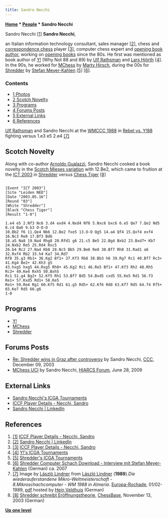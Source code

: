 ```yaml
---
title: Sandro Necchi
---
```

**[Home](Home "Home") \* [People](People "People") \* Sandro Necchi**



 [](File:SandroNecchi.jpg) Sandro Necchi <a id="cite-note-1" href="#cite-ref-1">[1]</a> 
**Sandro Necchi**,  

an Italian information technology consultant, sales manager <a id="cite-note-2" href="#cite-ref-2">[2]</a>, chess and [correspondence chess](https://en.wikipedia.org/wiki/Correspondence_chess) player <a id="cite-note-3" href="#cite-ref-3">[3]</a>, computer chess expert and [opening book author](Category:Opening_Book_Author "Category:Opening Book Author"), 
working on [opening books](Opening_Book "Opening Book") since the 80s. He first was mentioned as book author of [Y!](Y! "Y!") (Why Not 88 and 89) by [Ulf Rathsman](Ulf_Rathsman "Ulf Rathsman") and [Lars Hjörth](Lars_Hj%C3%B6rth "Lars Hjörth") <a id="cite-note-4" href="#cite-ref-4">[4]</a>. 
In the 90s, he worked for [MChess](MChess "MChess") by [Marty Hirsch](Marty_Hirsch "Marty Hirsch"), during the 00s for [Shredder](Shredder "Shredder") by [Stefan Meyer-Kahlen](Stefan_Meyer-Kahlen "Stefan Meyer-Kahlen")
<a id="cite-note-5" href="#cite-ref-5">[5]</a>
<a id="cite-note-6" href="#cite-ref-6">[6]</a>. 



### Contents


* [1 Photos](#photos)
* [2 Scotch Novelty](#scotch-novelty)
* [3 Programs](#programs)
* [4 Forums Posts](#forums-posts)
* [5 External Links](#external-links)
* [6 References](#references)






 [](File:WMCCC88YNot.jpg) 
[Ulf Rathsman](Ulf_Rathsman "Ulf Rathsman") and Sandro Necchi at the [WMCCC 1988](WMCCC_1988 "WMCCC 1988") in [Rebel vs. Y!88](WMCCC_1988#Rebel-Y.21 "WMCCC 1988") fighting versus 1.e3 e5 2.e4 <a id="cite-note-7" href="#cite-ref-7">[7]</a>



## Scotch Novelty


Along with co-author [Arnoldo Gualazzi](index.php?title=Arnoldo_Gualazzi&action=edit&redlink=1 "Arnoldo Gualazzi (page does not exist)"), Sandro Necchi cooked a book novelty in the [Scotch Mieses variation](https://en.wikipedia.org/wiki/Scotch_Game#Schmidt_Variation:_4...Nf6) with 12.Be2, which came to fruition at the [ICT 2003](ICT_2003 "ICT 2003") in [Shredder](Shredder "Shredder") versus [Chess Tiger](Chess_Tiger "Chess Tiger") <a id="cite-note-8" href="#cite-ref-8">[8]</a>




```

[Event "ICT 2003"]
[Site "Leiden NED"]
[Date "2003.05.16"]
[Round "03"]
[White "Shredder"]
[Black "Chess Tiger"]
[Result "1-0"]

1.e4 e5 2.Nf3 Nc6 3.d4 exd4 4.Nxd4 Nf6 5.Nxc6 bxc6 6.e5 Qe7 7.Qe2 Nd5 8.c4 Ba6 9.b3 O-O-O 
10.Bb2 f6 11.Qe4 Nb6 12.Be2 fxe5 13.O-O Qg5 14.a4 Qf4 15.Qxf4 exf4 16.Nc3 Re8 17.Bf3 Bd6 
18.a5 Na8 19.Na4 Rhg8 20.Rfd1 g6 21.c5 Be5 22.Bg4 Bxb2 23.Bxd7+ Kb7 24.Nxb2 Re5 25.Rd4 Rxc5
26.b4 Rc2 27.Na4 Kb8 28.Nc5 Bb5 29.Be6 Re8 30.Bf7 Rh8 31.Rad1 a6 32.Rxf4 Rb2 33.h4 Ka7 34.Rd7 
Rf8 35.g3 Rb1+ 36.Kg2 Bf1+ 37.Kf3 Rb8 38.Bb3 h6 39.Rg7 Rc1 40.Bf7 Rc3+ 41.Kg4 Be2+ 42.Kh3 g5 
43.hxg5 hxg5 44.Rxg5 Rh8+ 45.Kg2 Rc1 46.Re5 Bf1+ 47.Kf3 Rh2 48.Rh5 Rc3+ 49.Ke4 Rxh5 50.Bxh5 
Rc1 51.g4 Bg2+ 52.Kf5 Rh1 53.Bf7 Bd5 54.Bxd5 cxd5 55.Ke5 Rd1 56.f3 Re1+ 57.Kxd5 Rd1+ 58.Ke5 
Re1+ 59.Re4 Rg1 60.Kf5 Rd1 61.g5 Rd5+ 62.Kf6 Rd8 63.Kf7 Rd5 64.f4 Rf5+ 65.Ke7 Rd5 66.g6 
1-0

```

## Programs


* [Y!](Y! "Y!")
* [MChess](MChess "MChess")
* [Shredder](Shredder "Shredder")


## Forums Posts


* [Re: Shredder wins in Graz after controversy](https://www.stmintz.com/ccc/index.php?id=334635) by Sandro Necchi, [CCC](CCC "CCC"), December 09, 2003
* [MChess UCI](http://www.hiarcs.net/forums/viewtopic.php?p=33210) by Sandro Necchi, [HIARCS Forum](Computer_Chess_Forums "Computer Chess Forums"), June 28, 2009


## External Links


* [Sandro Necchi's ICGA Tournaments](https://www.game-ai-forum.org/icga-tournaments/person.php?id=381)
* [ICCF Player Details - Necchi, Sandro](https://www.iccf.com/player?id=241867)
* [Sandro Necchi | LinkedIn](https://www.linkedin.com/in/sandro-necchi-46762754/)


## References


1. <a id="cite-ref-1" href="#cite-note-1">[1]</a> [ICCF Player Details - Necchi, Sandro](https://www.iccf.com/player?id=241867)
2. <a id="cite-ref-2" href="#cite-note-2">[2]</a> [Sandro Necchi | LinkedIn](https://www.linkedin.com/in/sandro-necchi-46762754/)
3. <a id="cite-ref-3" href="#cite-note-3">[3]</a> [ICCF Player Details - Necchi, Sandro](https://www.iccf.com/player?id=241867)
4. <a id="cite-ref-4" href="#cite-note-4">[4]</a> [Y!'s ICGA Tournaments](https://www.game-ai-forum.org/icga-tournaments/program.php?id=356)
5. <a id="cite-ref-5" href="#cite-note-5">[5]</a> [Shredder's ICGA Tournaments](https://www.game-ai-forum.org/icga-tournaments/program.php?id=20)
6. <a id="cite-ref-6" href="#cite-note-6">[6]</a> [Shredder Computer Schach Download - Interview mit Stefan Meyer-Kahlen](http://www.shredderchess.de/schach-news/shredder-news/interview-stefan-meyer%11kahlen.html) (German) ca. 2007
7. <a id="cite-ref-7" href="#cite-note-7">[7]</a> Image by [László Lindner](L%C3%A1szl%C3%B3_Lindner "László Lindner") from [László Lindner](L%C3%A1szl%C3%B3_Lindner "László Lindner") (**1989**).*Die wiederauferstandene Mikro-Weltmeisterschaft - 8.Mikroschachcomputer - WM 1988 in Almeria*. [Europa-Rochade](https://de.wikipedia.org/wiki/Rochade_Europa), 01/02-1989, [pdf](http://schaakcomputers.nl/hein_veldhuis/database/files/11-1988,%20Europa-Rochade,%20Die%208.%20Mikroschachcomputer-WM%201988%20in%20Almeria.pdf) hosted by [Hein Veldhuis](Hein_Veldhuis "Hein Veldhuis") (German)
8. <a id="cite-ref-8" href="#cite-note-8">[8]</a> [Shredder schreibt Eröffnungstheorie](https://de.chessbase.com/post/shredder-schreibt-erffnungstheorie), [ChessBase](ChessBase "ChessBase"), November 13, 2003 (German)

**[Up one level](People "People")**







 
